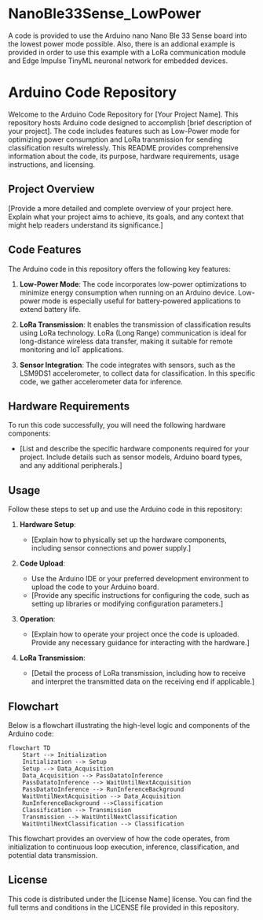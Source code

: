 # NanoBle33Sense_LowPower
A code is provided to use the Arduino nano Nano Ble 33 Sense board into the lowest power mode possible. Also, there is an addional example is provided in order to use this example with a LoRa communication module and Edge Impulse TinyML neuronal network for embedded devices.

# Arduino Code Repository

Welcome to the Arduino Code Repository for [Your Project Name]. This repository hosts Arduino code designed to accomplish [brief description of your project]. The code includes features such as Low-Power mode for optimizing power consumption and LoRa transmission for sending classification results wirelessly. This README provides comprehensive information about the code, its purpose, hardware requirements, usage instructions, and licensing.

## Project Overview

[Provide a more detailed and complete overview of your project here. Explain what your project aims to achieve, its goals, and any context that might help readers understand its significance.]

## Code Features

The Arduino code in this repository offers the following key features:

1. **Low-Power Mode**: The code incorporates low-power optimizations to minimize energy consumption when running on an Arduino device. Low-power mode is especially useful for battery-powered applications to extend battery life.

2. **LoRa Transmission**: It enables the transmission of classification results using LoRa technology. LoRa (Long Range) communication is ideal for long-distance wireless data transfer, making it suitable for remote monitoring and IoT applications.

3. **Sensor Integration**: The code integrates with sensors, such as the LSM9DS1 accelerometer, to collect data for classification. In this specific code, we gather accelerometer data for inference.

## Hardware Requirements

To run this code successfully, you will need the following hardware components:

- [List and describe the specific hardware components required for your project. Include details such as sensor models, Arduino board types, and any additional peripherals.]

## Usage

Follow these steps to set up and use the Arduino code in this repository:

1. **Hardware Setup**:
   - [Explain how to physically set up the hardware components, including sensor connections and power supply.]

2. **Code Upload**:
   - Use the Arduino IDE or your preferred development environment to upload the code to your Arduino board.
   - [Provide any specific instructions for configuring the code, such as setting up libraries or modifying configuration parameters.]

3. **Operation**:
   - [Explain how to operate your project once the code is uploaded. Provide any necessary guidance for interacting with the hardware.]

4. **LoRa Transmission**:
   - [Detail the process of LoRa transmission, including how to receive and interpret the transmitted data on the receiving end if applicable.]

## Flowchart

Below is a flowchart illustrating the high-level logic and components of the Arduino code:

```mermaid
flowchart TD
    Start --> Initialization
    Initialization --> Setup
    Setup --> Data_Acquisition
    Data_Acquisition --> PassDatatoInference
    PassDatatoInference --> WaitUntilNextAcquisition
    PassDatatoInference --> RunInferenceBackground
    WaitUntilNextAcquisition --> Data_Acquisition
    RunInferenceBackground -->Classification
    Classification --> Transmission
    Transmission --> WaitUntilNextClassification
    WaitUntilNextClassification --> Classification
```
This flowchart provides an overview of how the code operates, from initialization to continuous loop execution, inference, classification, and potential data transmission.

## License

This code is distributed under the [License Name] license. You can find the full terms and conditions in the LICENSE file provided in this repository.

